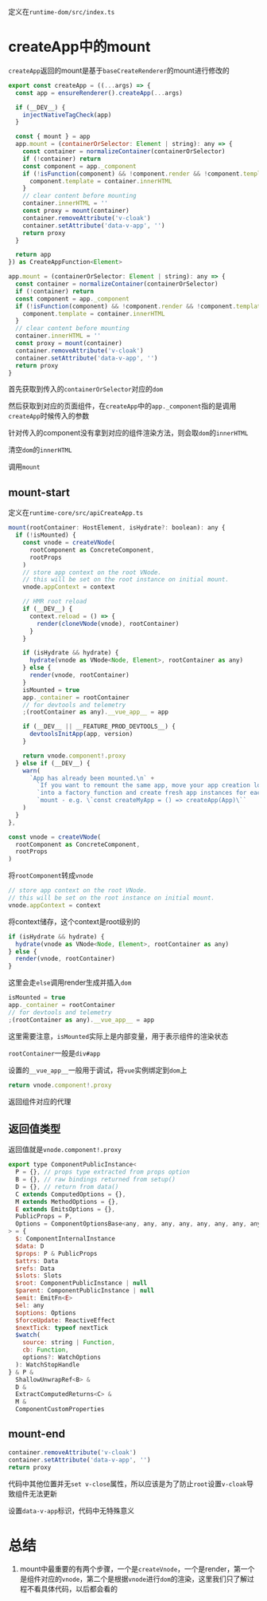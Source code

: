 定义在`runtime-dom/src/index.ts`

# createApp中的mount

`createApp`返回的mount是基于`baseCreateRenderer`的mount进行修改的

```js
export const createApp = ((...args) => {
  const app = ensureRenderer().createApp(...args)

  if (__DEV__) {
    injectNativeTagCheck(app)
  }

  const { mount } = app
  app.mount = (containerOrSelector: Element | string): any => {
    const container = normalizeContainer(containerOrSelector)
    if (!container) return
    const component = app._component
    if (!isFunction(component) && !component.render && !component.template) {
      component.template = container.innerHTML
    }
    // clear content before mounting
    container.innerHTML = ''
    const proxy = mount(container)
    container.removeAttribute('v-cloak')
    container.setAttribute('data-v-app', '')
    return proxy
  }

  return app
}) as CreateAppFunction<Element>
```

```js
app.mount = (containerOrSelector: Element | string): any => {
  const container = normalizeContainer(containerOrSelector)
  if (!container) return
  const component = app._component
  if (!isFunction(component) && !component.render && !component.template) {
    component.template = container.innerHTML
  }
  // clear content before mounting
  container.innerHTML = ''
  const proxy = mount(container)
  container.removeAttribute('v-cloak')
  container.setAttribute('data-v-app', '')
  return proxy
}
```

首先获取到传入的`containerOrSelector`对应的`dom`

然后获取到对应的页面组件，在`createApp`中的`app._component`指的是调用`createApp`时候传入的参数

针对传入的component没有拿到对应的组件渲染方法，则会取`dom`的`innerHTML`

清空`dom`的`innerHTML`

调用`mount`

## mount-start

定义在`runtime-core/src/apiCreateApp.ts`

```js
mount(rootContainer: HostElement, isHydrate?: boolean): any {
  if (!isMounted) {
    const vnode = createVNode(
      rootComponent as ConcreteComponent,
      rootProps
    )
    // store app context on the root VNode.
    // this will be set on the root instance on initial mount.
    vnode.appContext = context

    // HMR root reload
    if (__DEV__) {
      context.reload = () => {
        render(cloneVNode(vnode), rootContainer)
      }
    }

    if (isHydrate && hydrate) {
      hydrate(vnode as VNode<Node, Element>, rootContainer as any)
    } else {
      render(vnode, rootContainer)
    }
    isMounted = true
    app._container = rootContainer
    // for devtools and telemetry
    ;(rootContainer as any).__vue_app__ = app

    if (__DEV__ || __FEATURE_PROD_DEVTOOLS__) {
      devtoolsInitApp(app, version)
    }

    return vnode.component!.proxy
  } else if (__DEV__) {
    warn(
      `App has already been mounted.\n` +
        `If you want to remount the same app, move your app creation logic ` +
        `into a factory function and create fresh app instances for each ` +
        `mount - e.g. \`const createMyApp = () => createApp(App)\``
    )
  }
},
```

```js
const vnode = createVNode(
  rootComponent as ConcreteComponent,
  rootProps
)
```
将`rootComponent`转成`vnode`

```js
// store app context on the root VNode.
// this will be set on the root instance on initial mount.
vnode.appContext = context
```

将context储存，这个context是root级别的

```js
if (isHydrate && hydrate) {
  hydrate(vnode as VNode<Node, Element>, rootContainer as any)
} else {
  render(vnode, rootContainer)
}
```

这里会走`else`调用render生成并插入`dom`

```js
isMounted = true
app._container = rootContainer
// for devtools and telemetry
;(rootContainer as any).__vue_app__ = app
```

这里需要注意，`isMounted`实际上是内部变量，用于表示组件的渲染状态

`rootContainer`一般是`div#app`

设置的`__vue_app__`一般用于调试，将`vue`实例绑定到`dom`上

```js
return vnode.component!.proxy
```

返回组件对应的代理

## 返回值类型

返回值就是`vnode.component!.proxy`

```js
export type ComponentPublicInstance<
  P = {}, // props type extracted from props option
  B = {}, // raw bindings returned from setup()
  D = {}, // return from data()
  C extends ComputedOptions = {},
  M extends MethodOptions = {},
  E extends EmitsOptions = {},
  PublicProps = P,
  Options = ComponentOptionsBase<any, any, any, any, any, any, any, any>
> = {
  $: ComponentInternalInstance
  $data: D
  $props: P & PublicProps
  $attrs: Data
  $refs: Data
  $slots: Slots
  $root: ComponentPublicInstance | null
  $parent: ComponentPublicInstance | null
  $emit: EmitFn<E>
  $el: any
  $options: Options
  $forceUpdate: ReactiveEffect
  $nextTick: typeof nextTick
  $watch(
    source: string | Function,
    cb: Function,
    options?: WatchOptions
  ): WatchStopHandle
} & P &
  ShallowUnwrapRef<B> &
  D &
  ExtractComputedReturns<C> &
  M &
  ComponentCustomProperties
```

## mount-end

```js
container.removeAttribute('v-cloak')
container.setAttribute('data-v-app', '')
return proxy
```

代码中其他位置并无`set v-close`属性，所以应该是为了防止`root`设置`v-cloak`导致组件无法更新

设置`data-v-app`标识，代码中无特殊意义



# 总结

1. mount中最重要的有两个步骤，一个是`createVnode`，一个是render，第一个是组件对应的`vnode`，第二个是根据`vnode`进行`dom`的渲染，这里我们只了解过程不看具体代码，以后都会看的

